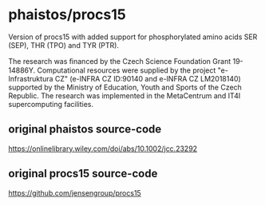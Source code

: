 # phaistos/procs15
Version of procs15 with added support for phosphorylated amino acids SER (SEP), THR (TPO) and TYR (PTR).  

The research was ﬁnanced by the Czech Science Foundation Grant 19-14886Y. Computational resources were supplied by the project "e-Infrastruktura CZ"  (e-INFRA CZ ID:90140 and e-INFRA CZ LM2018140) supported by the Ministry of Education, Youth and Sports of the Czech Republic. The research was implemented in the MetaCentrum and IT4I supercomputing facilities.

## original phaistos source-code 
https://onlinelibrary.wiley.com/doi/abs/10.1002/jcc.23292
## original procs15 source-code
https://github.com/jensengroup/procs15

